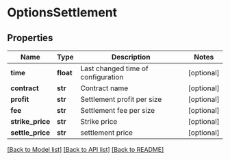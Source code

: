 # OptionsSettlement

## Properties
Name | Type | Description | Notes
------------ | ------------- | ------------- | -------------
**time** | **float** | Last changed time of configuration | [optional] 
**contract** | **str** | Contract name | [optional] 
**profit** | **str** | Settlement profit per size | [optional] 
**fee** | **str** | Settlement fee per size | [optional] 
**strike_price** | **str** | Strike price | [optional] 
**settle_price** | **str** | settlement price | [optional] 

[[Back to Model list]](../README.md#documentation-for-models) [[Back to API list]](../README.md#documentation-for-api-endpoints) [[Back to README]](../README.md)


